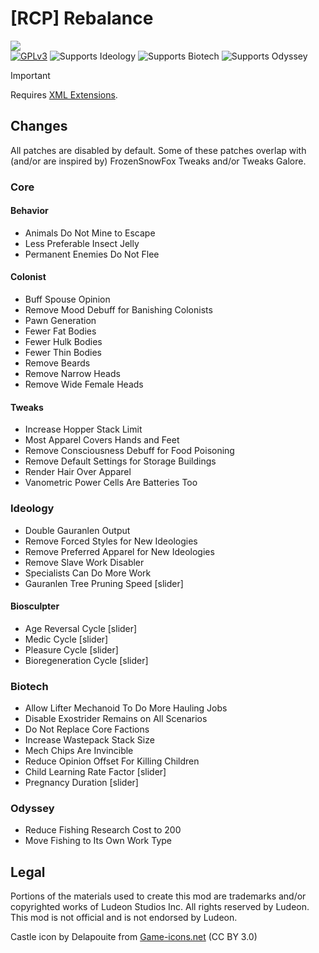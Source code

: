 <!--[![GPLv3][badge-license]](https://www.gnu.org/licenses/gpl-3.0) -->
[badge-license]: https://img.shields.io/badge/License-GPLv3-lightgray
<!--![Supports Royalty][badge-dlc-royalty] supports Royalty DLC-->
[badge-dlc-royalty]: https://img.shields.io/badge/DLC-Royalty-gold
<!--![Supports Ideology][badge-dlc-ideology] supports Ideology DLC-->
[badge-dlc-ideology]: https://img.shields.io/badge/DLC-Ideology-indianred
<!--![Supports Biotech][badge-dlc-biotech] supports Biotech DLC-->
[badge-dlc-biotech]: https://img.shields.io/badge/DLC-Biotech-mediumturquoise
<!--![Supports Anomaly][badge-dlc-anomaly] supports Anomaly DLC-->
[badge-dlc-anomaly]: https://img.shields.io/badge/DLC-Anomaly-darkseagreen
<!--![Supports Odyssey][badge-dlc-odyssey] supports Odyssey DLC-->
[badge-dlc-odyssey]: https://img.shields.io/badge/DLC-Odyssey-mediumpurple

# [RCP] Rebalance
![](About/Preview.png)\
[![GPLv3][badge-license]](https://www.gnu.org/licenses/gpl-3.0) ![Supports Ideology][badge-dlc-ideology] ![Supports Biotech][badge-dlc-biotech] ![Supports Odyssey][badge-dlc-odyssey]

> [!IMPORTANT]
> Requires [XML Extensions](https://steamcommunity.com/sharedfiles/filedetails/?id=2574315206).

## Changes
All patches are disabled by default. Some of these patches overlap with (and/or are inspired by) FrozenSnowFox Tweaks and/or Tweaks Galore.

### Core

#### Behavior
- Animals Do Not Mine to Escape
- Less Preferable Insect Jelly
- Permanent Enemies Do Not Flee

#### Colonist
- Buff Spouse Opinion
- Remove Mood Debuff for Banishing Colonists
- Pawn Generation
- Fewer Fat Bodies
- Fewer Hulk Bodies
- Fewer Thin Bodies
- Remove Beards
- Remove Narrow Heads
- Remove Wide Female Heads

#### Tweaks
- Increase Hopper Stack Limit
- Most Apparel Covers Hands and Feet
- Remove Consciousness Debuff for Food Poisoning
- Remove Default Settings for Storage Buildings
- Render Hair Over Apparel
- Vanometric Power Cells Are Batteries Too

### Ideology
- Double Gauranlen Output
- Remove Forced Styles for New Ideologies
- Remove Preferred Apparel for New Ideologies
- Remove Slave Work Disabler
- Specialists Can Do More Work
- Gauranlen Tree Pruning Speed [slider]

#### Biosculpter
- Age Reversal Cycle [slider]
- Medic Cycle [slider]
- Pleasure Cycle [slider]
- Bioregeneration Cycle [slider]

### Biotech
- Allow Lifter Mechanoid To Do More Hauling Jobs
- Disable Exostrider Remains on All Scenarios
- Do Not Replace Core Factions
- Increase Wastepack Stack Size
- Mech Chips Are Invincible
- Reduce Opinion Offset For Killing Children
- Child Learning Rate Factor [slider]
- Pregnancy Duration [slider]

### Odyssey
- Reduce Fishing Research Cost to 200
- Move Fishing to Its Own Work Type

## Legal
Portions of the materials used to create this mod are trademarks and/or copyrighted works of Ludeon Studios Inc. All rights reserved by Ludeon. This mod is not official and is not endorsed by Ludeon.

Castle icon by Delapouite from [Game-icons.net](https://game-icons.net/) (CC BY 3.0)